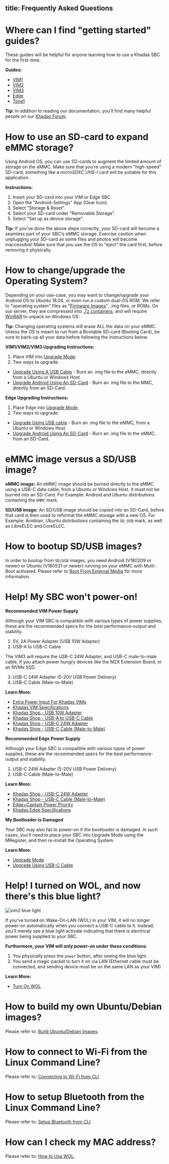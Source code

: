 title: Frequently Asked Questions
---

# Where can I find "getting started" guides?

These guides will be helpful for anyone learning how to use a Khadas SBC for the first-time.

**Guides:**

* [VIM1](/vim1/index.html)
* [VIM2](/vim2/index.html)
* [VIM3](/vim3/index.html)
* [Edge](/index.html)
* [Tone1](/tone1/UserManual.html)

**Tip:** In addition to reading our documentation, you'll find many helpful people on our [Khadas Forum](https://forum.khadas.com).

# How to use an SD-card to expand eMMC storage?

Using Android OS, you can use SD-cards to augment the limited amount of storage on the eMMC. Make sure that you're using a modern "high-speed" SD-card; something like a *microSDXC UHS-I* card will be suitable for this application.

**Instructions:**
1. Insert your SD-card into your VIM or Edge SBC.
2. Open the "Android-Settings" App (Gear Icon).
3. Select "Storage & Reset".
4. Select your SD-card under "Removable Storage".
5. Select "Set up as device storage".

**Tip:** If you've done the above steps correctly, your SD-card will become a seamless part of your SBC's eMMC storage. Exercise caution when unplugging your SD-card as some files and photos will become inaccessible! Make sure that you use the OS to "eject" the card first, before removing it physically.

# How to change/upgrade the Operating System?
Depending on your use-case, you may want to change/upgrade your Android OS to Ubuntu 18.04, or even run a custom dual-OS ROM. We refer to "operating system" files as "[Firmware Images](https://dl.khadas.com/Firmware/)", .img files, or ROMs. On our server, they are compressed into [.7z containers](https://www.howtogeek.com/357846/what-is-a-7z-file-and-how-do-i-open-one/), and will require [WinRAR](https://www.rarlab.com/) to unpack on Windows OS.

**Tip:** Changing operating systems will erase ALL the data on your eMMC. Unless the OS is meant to run from a Bootable SD-card (Booting Card), be sure to back-up all your data before following the instructions below.

**VIM1/VIM2/VIM3 Upgrading Instructions:**

1. Place VIM into [Upgrade Mode](/vim1/HowtoBootIntoUpgradeMode.html).
2. Two ways to upgrade:
  * [Upgrade Using A USB Cable](/vim1/UpgradeViaUSBCable.html) - Burn an .img file to the eMMC, directly from a Ubuntu or Windows Host.
  * [Upgrade Android Using An SD-Card](/vim1/UpgradeViaTFBurningCard.html) - Burn an .img file to the MMC, directly from an SD-Card.

**Edge Upgrading Instructions:**

1. Place Edge into [Upgrade Mode](/edge/HowtoBootIntoUpgradeMode.html).
2. Two ways to upgrade:
  * [Upgrade Using USB cable](/edge/UpgradeViaUSBCable.html) - Burn an .img file to the eMMC, from a Ubuntu or Windows Host.
  * [Upgrade Android Using An SD-Card](/edge/UpgradeViaTFBurningCard.html) - Burn an .img file to the eMMC, from an SD-Card.

# eMMC image versus a SD/USB image?

**eMMC image:** An eMMC image should be burned directly to the eMMC using a USB-C data cable, from a Ubuntu or Windows Host. It must not be burned into an SD-Card. For Example: Android and Ubuntu distributions containing the `EMMC` mark.

**SD/USB image:** An SD/USB image should be copied into an SD-Card, before that card is then used to reformat the eMMC storage with a new OS. For Example: Armbian, Ubuntu distributions containing the `SD_USB` mark, as well as LibreELEC and CoreELEC.

# How to bootup SD/USB images?

In order to bootup from `SD/USB` images, you need Android (V180209 or newer) or Ubuntu (V180531 or newer) running on your eMMC with Multi-Boot activated. Please refer to [Boot From External Media](/vim1/BootFromExtMedia.html) for more information.

# Help! My SBC won't power-on!

**Recommended VIM Power Supply**

Although your VIM SBC is compatible with various types of power supplies, these are the recommended specs for the best performance-output and stability.

1. 5V, 2A Power Adapter (USB 10W Adapter)
2. USB-A to USB-C Cable

The VIM3 will require the USB-C 24W Adapter, and USB-C male-to-male cable, if you attach power hungry devices like the M2X Extension Board, or an NVMe SSD.

3. USB-C 24W Adapter (5-20V USB Power Delivery)
4. USB-C Cable (Male-to-Male)

**Learn More:**
* [Extra Power Input For Khadas VIMs](/vim2/ExtraPowerInput.html)
* [Khadas VIM Specifications](https://www.khadas.com/vim)
* [Khadas Shop - USB 10W Adapter](https://www.khadas.com/product-page/power-adapter)
* [Khadas Shop - USB-A to USB-C Cable](https://www.khadas.com/product-page/usb-c-cable)
* [Khadas Shop - USB-C 24W Adapter](https://www.khadas.com/product-page/usb-c-24w-adapter)
* [Khadas Shop - USB-C Cable (Male-to-Male)](https://www.khadas.com/product-page/usb-c-cable-male-to-male)

**Recommended Edge Power Supply**

Although your Edge SBC is compatible with various types of power supplies, these are the recommended specs for the best performance-output and stability.

1. USB-C 24W Adapter (5-20V USB Power Delivery)
2. USB-C Cable (Male-to-Male)

**Learn More:**
* [Khadas Shop - USB-C 24W Adapter](https://www.khadas.com/product-page/usb-c-24w-adapter)
* [Khadas Shop - USB-C Cable (Male-to-Male)](https://www.khadas.com/product-page/usb-c-cable-male-to-male)
* [Edge+Captain Power Priority](/edge/EdgeCaptainPowerPriority.html)
* [Khadas Edge Specifications](https://khadas.com/edge)

**My Bootloader is Damaged**

Your SBC may also fail to power-on if the bootloader is damaged. In such cases, you'll need to place your SBC into Upgrade Mode using the MRegister, and then re-install the Operating System.

**Learn More:**
* [Upgrade Mode](/vim1/HowtoBootIntoUpgradeMode.html)
* [Upgrade Using USB-C Cable](/vim2/UpgradeViaUSBCable.html)

# Help! I turned on WOL, and now there's this blue light?

![vim2 blue light](/images/vim2/wol_status.jpg)

If you've turned on Wake-On-LAN (WOL) in your VIM, it will no longer power-on automatically when you connect a USB-C cable to it. Instead, you'll merely see a blue light activate indicating that there is electrical power being supplied to your SBC.

**Furthermore, your VIM will only power-on under these conditions:**
1. You physically press the ```power``` button, after seeing the blue light.
2. You send a magic packet to turn it on via LAN (Ethernet cable must be connected, and sending device must be on the same LAN as your VIM)

**Learn More:**
* [Turn On WOL](/vim2/HowtoUseWol.html)

# How to build my own Ubuntu/Debian images?

Please refer to: [Build Ubuntu/Debian Images](/vim1/FenixScript.html).

# How to connect to Wi-Fi from the Linux Command Line?

Please refer to: [Connecting to Wi-Fi from CLI](/edge/HowToConnectWifi.html)

# How to setup Bluetooth from the Linux Command Line?

Please refer to: [Setup Bluetooth from CLI](/edge/HowToSetupBluetooth.html)

# How can I check my MAC address?

Please refer to: [How to Use WOL](/edge/HowtoUseWol.html).

